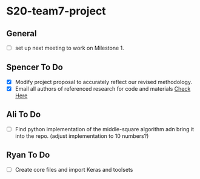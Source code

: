 # S20-team7-project
## General
- [ ] set up next meeting to work on Milestone 1.

## Spencer To Do
- [X] Modify project proposal to accurately reflect our revised methodology.
- [X] Email all authors of referenced research for code and materials [Check Here](https://github.com/CSCI4850/S20-team7-project/blob/master/Email_Inquiry)

## Ali To Do
- [ ] Find python implementation of the middle-square algorithm adn bring it into the repo. (adjust implementation to 10 numbers?)

## Ryan To Do
- [ ] Create core files and import Keras and toolsets


